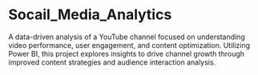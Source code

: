 # Socail_Media_Analytics
A data-driven analysis of a YouTube channel focused on understanding video performance, user engagement, and content optimization. Utilizing Power BI, this project explores insights to drive channel growth through improved content strategies and audience interaction analysis.
